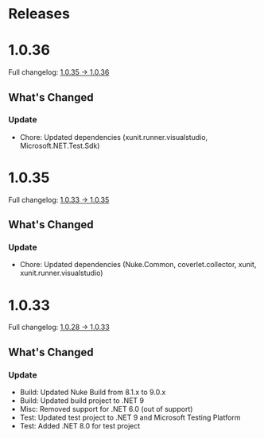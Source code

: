 # Releases

# 1.0.36

Full changelog: [1.0.35 -> 1.0.36](https://github.com/codefactors/StandardWebhooks/compare/1.0.35...1.0.36)

## What's Changed

### Update
- Chore: Updated dependencies (xunit.runner.visualstudio, Microsoft.NET.Test.Sdk)

# 1.0.35

Full changelog: [1.0.33 -> 1.0.35](https://github.com/codefactors/StandardWebhooks/compare/1.0.33...1.0.35)

## What's Changed

### Update
- Chore: Updated dependencies (Nuke.Common, coverlet.collector, xunit, xunit.runner.visualstudio)

# 1.0.33

Full changelog: [1.0.28 -> 1.0.33](https://github.com/codefactors/StandardWebhooks/compare/1.0.28...1.0.33)

## What's Changed

### Update
- Build: Updated Nuke Build from 8.1.x to 9.0.x
- Build: Updated build project to .NET 9
- Misc: Removed support for .NET 6.0 (out of support)
- Test: Updated test project to .NET 9 and Microsoft Testing Platform
- Test: Added .NET 8.0 for test project